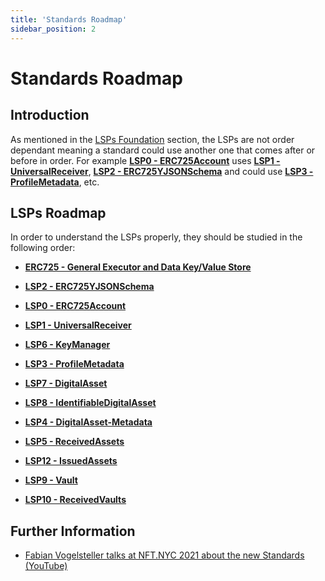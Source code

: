 ```yaml
---
title: 'Standards Roadmap'
sidebar_position: 2
---
```


# Standards Roadmap

## Introduction

As mentioned in the [LSPs Foundation](./introduction.md#lsps-foundation) section, the LSPs are not order dependant meaning a standard could use another one that comes after or before in order. For example **[LSP0 - ERC725Account](#)** uses **[LSP1 - UniversalReceiver](#)**, **[LSP2 - ERC725YJSONSchema](#)** and could use **[LSP3 - ProfileMetadata](#)**, etc.

## LSPs Roadmap

In order to understand the LSPs properly, they should be studied in the following order:

- **[ERC725 - General Executor and Data Key/Value Store](./lsp-background/erc725.md)**

- **[LSP2 - ERC725YJSONSchema](./generic-standards/lsp2-json-schema.md)**

- **[LSP0 - ERC725Account](./universal-profile/lsp0-erc725account.md)**

- **[LSP1 - UniversalReceiver](./generic-standards/lsp1-universal-receiver.md)**

- **[LSP6 - KeyManager](./universal-profile/lsp6-key-manager.md)**

- **[LSP3 - ProfileMetadata](./universal-profile/lsp3-profile-metadata.md)**

- **[LSP7 - DigitalAsset](./nft-2.0/LSP7-Digital-Asset.md)**

- **[LSP8 - IdentifiableDigitalAsset](./nft-2.0/LSP8-Identifiable-Digital-Asset.md)**

- **[LSP4 - DigitalAsset-Metadata](./nft-2.0/LSP4-Digital-Asset-Metadata.md)**

- **[LSP5 - ReceivedAssets](./universal-profile/lsp5-received-assets.md)**

- **[LSP12 - IssuedAssets](./universal-profile/lsp12-issued-assets.md)**

- **[LSP9 - Vault](./universal-profile/lsp9-vault.md)**

- **[LSP10 - ReceivedVaults](./universal-profile/lsp10-received-vaults.md)**

## Further Information

- [Fabian Vogelsteller talks at NFT.NYC 2021 about the new Standards (YouTube)](https://www.youtube.com/watch?v=skA4Y-vvt5s)

